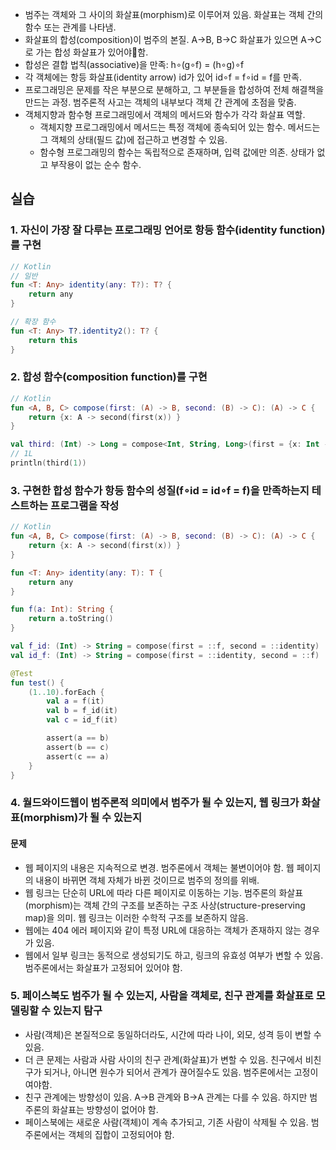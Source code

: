 - 범주는 객체와 그 사이의 화살표(morphism)로 이루어져 있음. 화살표는 객체 간의 함수 또는 관계를 나타냄.
- 화살표의 합성(composition)이 범주의 본질. A->B, B->C 화살표가 있으면 A->C로 가는 합성 화살표가 있어야함.
- 합성은 결합 법칙(associative)을 만족: h∘(g∘f) = (h∘g)∘f
- 각 객체에는 항등 화살표(identity arrow) id가 있어 id∘f = f∘id = f를 만족.
- 프로그래밍은 문제를 작은 부분으로 분해하고, 그 부분들을 합성하여 전체 해결책을 만드는 과정. 범주론적 사고는 객체의 내부보다 객체 간 관계에 초점을 맞춤.
- 객체지향과 함수형 프로그래밍에서 객체의 메서드와 함수가 각각 화살표 역할.
    - 객체지향 프로그래밍에서 메서드는 특정 객체에 종속되어 있는 함수. 메서드는 그 객체의 상태(필드 값)에 접근하고 변경할 수 있음.
    - 함수형 프로그래밍의 함수는 독립적으로 존재하며, 입력 값에만 의존. 상태가 없고 부작용이 없는 순수 함수.

## 실습

### 1. 자신이 가장 잘 다루는 프로그래밍 언어로 항등 함수(identity function)를 구현
``` kotlin
// Kotlin
// 일반
fun <T: Any> identity(any: T?): T? {
    return any
}

// 확장 함수
fun <T: Any> T?.identity2(): T? {
    return this
}
```

### 2. 합성 함수(composition function)를 구현
``` kotlin
// Kotlin
fun <A, B, C> compose(first: (A) -> B, second: (B) -> C): (A) -> C {
    return {x: A -> second(first(x)) }
}

val third: (Int) -> Long = compose<Int, String, Long>(first = {x: Int -> x.toString()}, second = {y: String -> y.toLong()})
// 1L
println(third(1))
```

### 3. 구현한 합성 함수가 항등 함수의 성질(f∘id = id∘f = f)을 만족하는지 테스트하는 프로그램을 작성
``` kotlin
// Kotlin
fun <A, B, C> compose(first: (A) -> B, second: (B) -> C): (A) -> C {
    return {x: A -> second(first(x)) }
}

fun <T: Any> identity(any: T): T {
    return any
}

fun f(a: Int): String {
    return a.toString()
}

val f_id: (Int) -> String = compose(first = ::f, second = ::identity)
val id_f: (Int) -> String = compose(first = ::identity, second = ::f)

@Test
fun test() {
    (1..10).forEach {
        val a = f(it)
        val b = f_id(it)
        val c = id_f(it)

        assert(a == b)
        assert(b == c)
        assert(c == a)
    }
}
```

### 4. 월드와이드웹이 범주론적 의미에서 범주가 될 수 있는지, 웹 링크가 화살표(morphism)가 될 수 있는지
#### 문제
- 웹 페이지의 내용은 지속적으로 변경. 범주론에서 객체는 불변이어야 함. 웹 페이지의 내용이 바뀌면 객체 자체가 바뀐 것이므로 범주의 정의를 위배.
- 웹 링크는 단순히 URL에 따라 다른 페이지로 이동하는 기능. 범주론의 화살표(morphism)는 객체 간의 구조를 보존하는 구조 사상(structure-preserving map)을 의미. 웹 링크는 이러한 수학적 구조를 보존하지 않음.
- 웹에는 404 에러 페이지와 같이 특정 URL에 대응하는 객체가 존재하지 않는 경우가 있음.
- 웹에서 일부 링크는 동적으로 생성되기도 하고, 링크의 유효성 여부가 변할 수 있음. 범주론에서는 화살표가 고정되어 있어야 함.

### 5. 페이스북도 범주가 될 수 있는지, 사람을 객체로, 친구 관계를 화살표로 모델링할 수 있는지 탐구
- 사람(객체)은 본질적으로 동일하더라도, 시간에 따라 나이, 외모, 성격 등이 변할 수 있음.
- 더 큰 문제는 사람과 사람 사이의 친구 관계(화살표)가 변할 수 있음. 친구에서 비친구가 되거나, 아니면 원수가 되어서 관계가 끊어질수도 있음. 범주론에서는 고정이여야함.
- 친구 관계에는 방향성이 있음. A->B 관계와 B->A 관계는 다를 수 있음. 하지만 범주론의 화살표는 방향성이 없어야 함.
- 페이스북에는 새로운 사람(객체)이 계속 추가되고, 기존 사람이 삭제될 수 있음. 범주론에서는 객체의 집합이 고정되어야 함.
